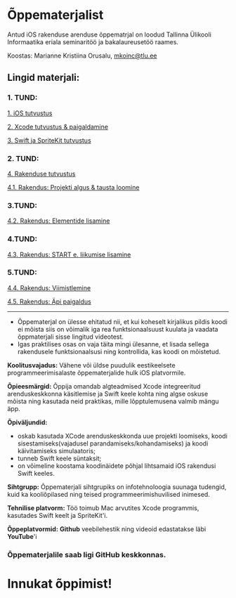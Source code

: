 # Õppematerjalist

Antud iOS rakenduse arenduse õppematrjal on loodud Tallinna Ülikooli Informaatika eriala seminaritöö ja bakalaureusetöö raames.

Koostas: Marianne Kristiina Orusalu, mkoinc@tlu.ee

## Lingid materjali:

### 1. TUND:

[1. iOS tutvustus](https://github.com/ios-rakenduse-arendus/2018/wiki/1.-iOS-tutvustus)

[2. Xcode tutvustus & paigaldamine](https://github.com/ios-rakenduse-arendus/2018/wiki/2.-Xcode-tutvustus-&-paigaldamine)

[3. Swift ja SpriteKit tutvustus](https://github.com/ios-rakenduse-arendus/2018/wiki/3.-Swift-ja-SpriteKit-tutvustus)

### 2. TUND:

[4. Rakenduse tutvustus](https://github.com/ios-rakenduse-arendus/2018/wiki/4.-Rakenduse-tutvustus)

[4.1. Rakendus: Projekti algus & tausta loomine](https://github.com/ios-rakenduse-arendus/4.1.Rakendus-taust)

### 3.TUND:

[4.2. Rakendus: Elementide lisamine](https://github.com/ios-rakenduse-arendus/4.2.Rakendus-elemendid)

### 4.TUND:

[4.3. Rakendus: START e. liikumise lisamine](https://github.com/ios-rakenduse-arendus/4.3.Rakendus-start)

### 5.TUND:

[4.4. Rakendus: Viimistlemine](https://github.com/ios-rakenduse-arendus/4.4.Rakendus-viimistlemine)

[4.5. Rakendus: Äpi paigaldus](https://github.com/ios-rakenduse-arendus/EsimeneApp/wiki/4.5.-Rakendus:-%C3%84pi-paigaldus)
___

* Õppematerjal on ülesse ehitatud nii, et kui koheselt kirjalikus pildis koodi ei mõista siis on võimalik iga rea funktsionaalsuust kuulata ja vaadata õppmaterjali sisse lingitud videotest. 
* Igas praktilises osas on vaja täita mingi ülesanne, et lisada sellega rakendusele funktsionaalsusi ning kontrollida, kas koodi on mõistetud.

**Koolitusvajadus:** Vähene või üldse puudulik eestikeelsete programmeerimisalaste õppematerjalide hulk iOS platvormile.

**Õpieesmärgid:** Õppija omandab algteadmised Xcode integreeritud arenduskeskkonna käsitlemise ja Swift keele kohta ning algse oskuse mõista ning kasutada neid praktikas, mille lõpptulemusena valmib mängu äpp.

**Õpiväljundid:**
* oskab kasutada XCode arenduskeskkonda uue projekti loomiseks, koodi sisestamiseks(vajadusel parandamiseks/kohandamiseks) ja koodi käivitamiseks simulaatoris;
* tunneb Swift keele süntaksit;
* on võimeline koostama koodinäidete põhjal lihtsamaid iOS rakendusi Swift keeles.

**Sihtgrupp:** Õppematerjali sihtgrupiks on infotehnoloogia suunaga tudengid, kuid ka kooliõpilased ning teised programmeerimishuvilised inimesed.

**Tehnilise platvorm:** Töö toimub Mac arvutites Xcode programmis, kasutades Swift keelt ja SpriteKit'i.

**Õppeplatvormid:** **Github** veebilehestik ning videoid edastatakse läbi **YouTube**'i


### Õppematerjalile saab ligi GitHub keskkonnas.

# Innukat õppimist!
